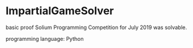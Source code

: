 # ImpartialGameSolver
basic proof Solium Programming Competition for July 2019 was solvable.

programming language: Python
